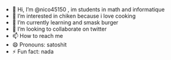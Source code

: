 - 👋 Hi, I’m @nico45150 , im students in math and informatique
- 👀 I’m interested in chiken because i love cooking
- 🌱 I’m currently learning and smask burger
- 💞️ I’m looking to collaborate on twitter
- 📫 How to reach me 
- 😄 Pronouns: satoshit
- ⚡ Fun fact: nada 
<!---
nico45150/nico45150 is a ✨ special ✨ repository because its `README.md` (this file) appears on your GitHub profile.
You can click the Preview link to take a look at your changes.
--->
